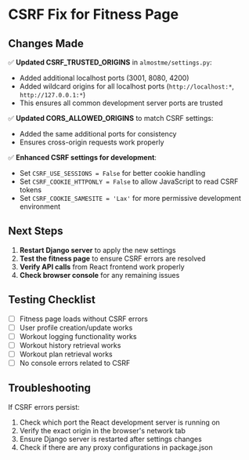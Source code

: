 # CSRF Fix for Fitness Page

## Changes Made

✅ **Updated CSRF_TRUSTED_ORIGINS** in `almostme/settings.py`:

- Added additional localhost ports (3001, 8080, 4200)
- Added wildcard origins for all localhost ports (`http://localhost:*`, `http://127.0.0.1:*`)
- This ensures all common development server ports are trusted

✅ **Updated CORS_ALLOWED_ORIGINS** to match CSRF settings:

- Added the same additional ports for consistency
- Ensures cross-origin requests work properly

✅ **Enhanced CSRF settings for development**:

- Set `CSRF_USE_SESSIONS = False` for better cookie handling
- Set `CSRF_COOKIE_HTTPONLY = False` to allow JavaScript to read CSRF tokens
- Set `CSRF_COOKIE_SAMESITE = 'Lax'` for more permissive development environment

## Next Steps

1. **Restart Django server** to apply the new settings
2. **Test the fitness page** to ensure CSRF errors are resolved
3. **Verify API calls** from React frontend work properly
4. **Check browser console** for any remaining issues

## Testing Checklist

- [ ] Fitness page loads without CSRF errors
- [ ] User profile creation/update works
- [ ] Workout logging functionality works
- [ ] Workout history retrieval works
- [ ] Workout plan retrieval works
- [ ] No console errors related to CSRF

## Troubleshooting

If CSRF errors persist:

1. Check which port the React development server is running on
2. Verify the exact origin in the browser's network tab
3. Ensure Django server is restarted after settings changes
4. Check if there are any proxy configurations in package.json
